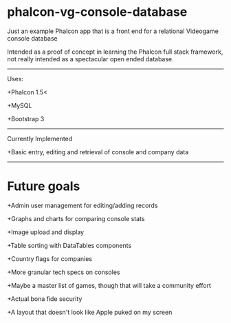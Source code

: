 phalcon-vg-console-database
===========================

Just an example Phalcon app that is a front end for a relational Videogame console database

Intended as a proof of concept in learning the Phalcon full stack framework, not really intended as a spectacular 
open ended database.
***
Uses:

+Phalcon 1.5<

+MySQL

+Bootstrap 3
***
Currently Implemented

+Basic entry, editing and retrieval of console and company data


***
Future goals
====
+Admin user management for editing/adding records

+Graphs and charts for comparing console stats

+Image upload and display

+Table sorting with DataTables components

+Country flags for companies

+More granular tech specs on consoles

+Maybe a master list of games, though that will take a community effort

+Actual bona fide security

+A layout that doesn't look like Apple puked on my screen
